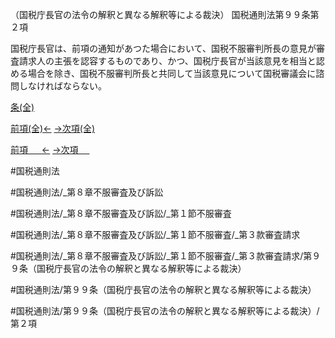 （国税庁長官の法令の解釈と異なる解釈等による裁決）
国税通則法第９９条第２項

国税庁長官は、前項の通知があつた場合において、国税不服審判所長の意見が審査請求人の主張を認容するものであり、かつ、国税庁長官が当該意見を相当と認める場合を除き、国税不服審判所長と共同して当該意見について国税審議会に諮問しなければならない。

[条(全)](国税通則法＿＿＿＿＿第９９条_.md)

[前項(全)←](国税通則法＿＿＿＿＿第９９条第１項_.md)    [→次項(全)](国税通則法＿＿＿＿＿第９９条第３項_.md)

[前項 　 ←](国税通則法＿＿＿＿＿第９９条第１項.md)    [→次項 　 ](国税通則法＿＿＿＿＿第９９条第３項.md)



#国税通則法

#国税通則法/_第８章不服審査及び訴訟

#国税通則法/_第８章不服審査及び訴訟/_第１節不服審査

#国税通則法/_第８章不服審査及び訴訟/_第１節不服審査/_第３款審査請求

#国税通則法/_第８章不服審査及び訴訟/_第１節不服審査/_第３款審査請求/第９９条（国税庁長官の法令の解釈と異なる解釈等による裁決）

#国税通則法/第９９条（国税庁長官の法令の解釈と異なる解釈等による裁決）

#国税通則法/第９９条（国税庁長官の法令の解釈と異なる解釈等による裁決）/第２項

